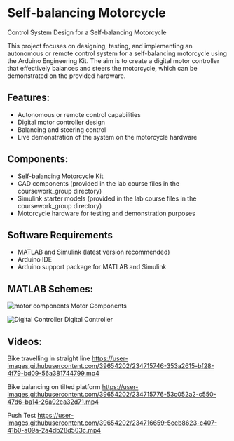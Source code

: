 # Self-balancing Motorcycle
 Control System Design for a Self-balancing Motorcycle

This project focuses on designing, testing, and implementing an autonomous or remote control system for a self-balancing motorcycle using the Arduino Engineering Kit. The aim is to create a digital motor controller that effectively balances and steers the motorcycle, which can be demonstrated on the provided hardware.

## Features:
- Autonomous or remote control capabilities
- Digital motor controller design
- Balancing and steering control
- Live demonstration of the system on the motorcycle hardware

## Components:
- Self-balancing Motorcycle Kit
- CAD components (provided in the lab course files in the coursework_group directory)
- Simulink starter models (provided in the lab course files in the coursework_group directory)
- Motorcycle hardware for testing and demonstration purposes

## Software Requirements
- MATLAB and Simulink (latest version recommended)
- Arduino IDE
- Arduino support package for MATLAB and Simulink

## MATLAB Schemes:

![motor components](https://user-images.githubusercontent.com/39654202/234714319-6cb79932-7e40-48d4-ba01-3572c7e7450a.jpg)
Motor Components

![Digital Controller](https://user-images.githubusercontent.com/39654202/234714342-b640c5d9-35b7-44da-b989-026fc56273ee.jpg)
Digital Controller

## Videos:
Bike travelling in straight line
https://user-images.githubusercontent.com/39654202/234715746-353a2615-bf28-4f79-bd09-56a381744799.mp4

Bike balancing on tilted platform
https://user-images.githubusercontent.com/39654202/234715776-53c052a2-c550-47d6-ba14-26a02ea32d71.mp4

Push Test
https://user-images.githubusercontent.com/39654202/234716659-5eeb8623-c407-41b0-a09a-2a4db28d503c.mp4

